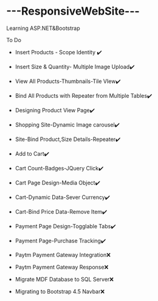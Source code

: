 # ---ResponsiveWebSite---
Learning ASP.NET&Bootstrap

To Do
- Insert Products - Scope Identity ✔️
- Insert Size & Quantity- Multiple Image Upload✔️
- View All Products-Thumbnails-Tile VIew✔️
- Bind All Products with Repeater from Multiple Tables✔️
- Designing Product View Page✔️

- Shopping Site-Dynamic Image carousel✔️

- Site-Bind Product,Size Details-Repeater✔️

- Add to Cart✔️

- Cart Count-Badges-JQuery Click✔️

- Cart Page Design-Media Object✔️

- Cart-Dynamic Data-Sever Currency✔️

- Cart-Bind Price Data-Remove Item✔️

- Payment Page Design-Togglable Tabs✔️

- Payment Page-Purchase Tracking✔️

- Paytm Payment Gateway Integration❌

- Paytm Payment Gateway Response❌

- Migrate MDF Database to SQL Server❌

- Migrating to Bootstrap 4.5 Navbar❌
